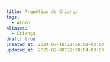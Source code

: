 ```yaml
---
title: Arquétipo de Criança
tags:
  - Átomo
aliases:
  - Criança
draft: true
created_at: 2024-07-18T22:56:01-03:00
updated_at: 2025-02-08T22:38:04-03:00
---
```


